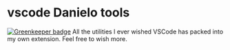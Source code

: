 # vscode Danielo tools

[![Greenkeeper badge](https://badges.greenkeeper.io/danielo515/danielo-vsc-tools.svg)](https://greenkeeper.io/)
All the utilities I ever wished VSCode has packed into my own extension.
Feel free to wish more.
